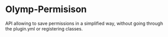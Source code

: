 # Olymp-Permisison
 API allowing to save permissions in a simplified way, without going through the plugin.yml or registering classes.

